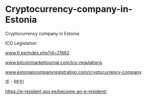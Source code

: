 # Cryptocurrency-company-in-Estonia
Cryptocurrency company in Estonia

ICO Legislation

www.fi.ee/index.php?id=21662

www.bitcoinmarketjournal.com/ico-regulations

www.estoniancompanyregistration.com/cryptocurrency-company

[E - RES]

https://e-resident.gov.ee/become-an-e-resident/

